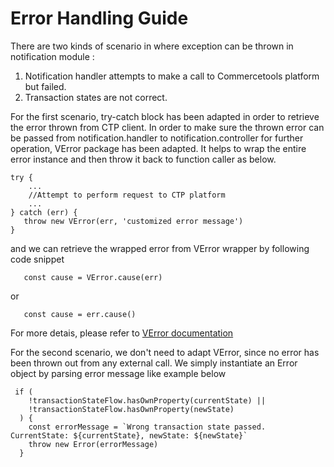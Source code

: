 # Error Handling Guide

There are two kinds of scenario in where exception can be thrown in notification module :

1. Notification handler attempts to make a call to Commercetools platform but failed.
2. Transaction states are not correct.

For the first scenario, try-catch block has been adapted in order to retrieve the error thrown from CTP client.
In order to make sure the thrown error can be passed from notification.handler to notification.controller for further
operation, VError package has been adapted. It helps to wrap the entire error instance and then throw it back to function
caller as below.

```
try {
    ...
    //Attempt to perform request to CTP platform
    ...
} catch (err) {
   throw new VError(err, 'customized error message')
}
```

and we can retrieve the wrapped error from VError wrapper by following code snippet

```
   const cause = VError.cause(err)
```

or

```
   const cause = err.cause()
```

For more detais, please refer to [VError documentation](https://www.npmjs.com/package/verror)

For the second scenario, we don't need to adapt VError, since no error has been thrown out from any external call.
We simply instantiate an Error object by parsing error message like example below

```
 if (
    !transactionStateFlow.hasOwnProperty(currentState) ||
    !transactionStateFlow.hasOwnProperty(newState)
  ) {
    const errorMessage = `Wrong transaction state passed. CurrentState: ${currentState}, newState: ${newState}`
    throw new Error(errorMessage)
  }
```
